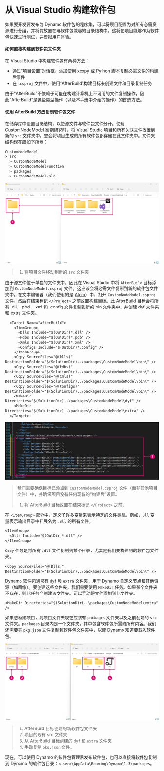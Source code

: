 # 从 Visual Studio 构建软件包

如果要开发要发布为 Dynamo 软件包的程序集，可以将项目配置为对所有必需资源进行分组，并将其放置在与软件包兼容的目录结构中。这将使项目能够作为软件包快速进行测试，并模拟用户体验。

#### 如何直接构建到软件包文件夹 <a href="#how-to-build-directly-to-the-package-folder" id="how-to-build-directly-to-the-package-folder"></a>

在 Visual Studio 中构建软件包有两种方法：

* 通过“项目设置”对话框，添加使用 xcopy 或 Python 脚本复制必需文件的构建后事件
* 在 `.csproj` 文件中，使用“AfterBuild”构建目标来创建文件和目录复制任务

由于“AfterBuild”不依赖于可能在构建计算机上不可用的文件复制操作，因此“AfterBuild”是这些类型操作（以及本手册中介绍的操作）的首选方法。

#### 使用 AfterBuild 方法复制软件包文件 <a href="#copy-package-files-with-the-afterbuild-method" id="copy-package-files-with-the-afterbuild-method"></a>

在储存库中设置目录结构，以使源文件与软件包文件分开。使用 CustomNodeModel 案例研究时，将 Visual Studio 项目和所有关联文件放置到新的 `src` 文件夹中。您会将项目生成的所有软件包都存储在此文件夹中。文件夹结构现在应如下所示：

```
CustomNodeModel
> src
  > CustomNodeModel
  > CustomNodeModelFunction
  > packages
  > CustomNodeModel.sln
```

![移动项目文件](images/fe-proj-directory.jpg)

> 1. 将项目文件移动到新的 `src` 文件夹

由于源文件位于单独的文件夹中，因此在 Visual Studio 中将 `AfterBuild` 目标添加到 `CustomNodeModel.csproj` 文件。这应该会将必需文件复制到新的软件包文件夹中。在文本编辑器（我们使用的是 [Atom](https://atom.io)）中，打开 `CustomNodeModel.csproj` 文件，然后在结束标记 `</Project>` 之前放置构建目标。此 AfterBuild 目标会将所有 .dll、.pbd、.xml 和 .config 文件复制到新的 bin 文件夹中，并创建 dyf 文件夹和 extra 文件夹。

```
  <Target Name="AfterBuild">
    <ItemGroup>
      <Dlls Include="$(OutDir)*.dll" />
      <Pdbs Include="$(OutDir)*.pdb" />
      <Xmls Include="$(OutDir)*.xml" />
      <Configs Include="$(OutDir)*.config" />
    </ItemGroup>
    <Copy SourceFiles="@(Dlls)" DestinationFolder="$(SolutionDir)..\packages\CustomNodeModel\bin\" />
    <Copy SourceFiles="@(Pdbs)" DestinationFolder="$(SolutionDir)..\packages\CustomNodeModel\bin\" />
    <Copy SourceFiles="@(Xmls)" DestinationFolder="$(SolutionDir)..\packages\CustomNodeModel\bin\" />
    <Copy SourceFiles="@(Configs)" DestinationFolder="$(SolutionDir)..\packages\CustomNodeModel\bin\" />
    <MakeDir Directories="$(SolutionDir)..\packages\CustomNodeModel\dyf" />
    <MakeDir Directories="$(SolutionDir)..\packages\CustomNodeModel\extra" />
  </Target>
```

![放置 AfterBuild 目标](images/atom-afterbuild.jpg)

> 我们需要确保目标已添加到 `CustomNodeModel.csproj` 文件（而非其他项目文件）中，并确保项目没有任何现有的“构建后”设置。
>
> 1. 将 AfterBuild 目标放置在结束标记 `</Project>` 之前。

在 `<ItemGroup>` 部分中，定义了许多变量来表示特定的文件类型。例如，`Dll` 变量表示输出目录中扩展名为 `.dll` 的所有文件。

```
<ItemGroup>
  <Dlls Include="$(OutDir)*.dll" />
</ItemGroup>
```

`Copy` 任务是将所有 `.dll` 文件复制到某个目录，尤其是我们要构建到的软件包文件夹。

```
<Copy SourceFiles="@(Dlls)" DestinationFolder="$(SolutionDir)..\packages\CustomNodeModel\bin\" />
```

Dynamo 软件包通常有 `dyf` 和 `extra` 文件夹，用于 Dynamo 自定义节点和其他资源（如图像）。要创建这些文件夹，我们需要使用 `MakeDir` 任务。如果某个文件夹不存在，则此任务会创建该文件夹。可以手动将文件添加到此文件夹。

```
<MakeDir Directories="$(SolutionDir)..\packages\CustomNodeModel\extra" />
```

如果您构建项目，则项目文件夹现在应该有 `packages` 文件夹以及之前创建的 `src` 文件夹。`packages` 目录内是一个文件夹，其中包含软件包所需的所有内容。我们还需要将 `pkg.json` 文件复制到软件包文件夹中，以使 Dynamo 知道要载入软件包。

![复制文件](images/fe-proj-directory-package.jpg)

> 1. AfterBuild 目标创建的新软件包文件夹
> 2. 项目的现有 src 文件夹
> 3. 从 AfterBuild 目标创建的 `dyf` 和 `extra` 文件夹
> 4. 手动复制 `pkg.json` 文件。

现在，可以使用 Dynamo 的软件包管理器发布软件包，也可以直接将软件包复制到 Dynamo 的软件包目录：`<user>\AppData\Roaming\Dynamo\1.3\packages`。

